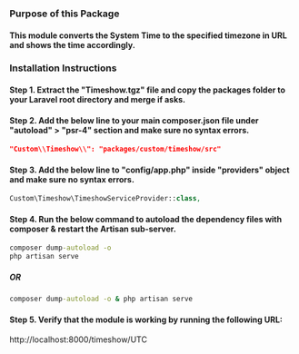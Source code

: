### Purpose of this Package

#### This module converts the System Time to the specified timezone in URL and shows the time accordingly.


### Installation Instructions

#### Step 1. Extract the "Timeshow.tgz" file and copy the packages folder to your Laravel root directory and merge if asks.

#### Step 2. Add the below line to your main composer.json file under "autoload" > "psr-4" section and make sure no syntax errors.
```json
"Custom\\Timeshow\\": "packages/custom/timeshow/src"
```

#### Step 3. Add the below line to "config/app.php" inside "providers" object and make sure no syntax errors.
```php
Custom\Timeshow\TimeshowServiceProvider::class,
```

#### Step 4. Run the below command to autoload the dependency files with composer & restart the Artisan sub-server.
```cmd
composer dump-autoload -o
php artisan serve
```
##### OR
```cmd
composer dump-autoload -o & php artisan serve
```

#### Step 5. Verify that the module is working by running the following URL:
http://localhost:8000/timeshow/UTC
